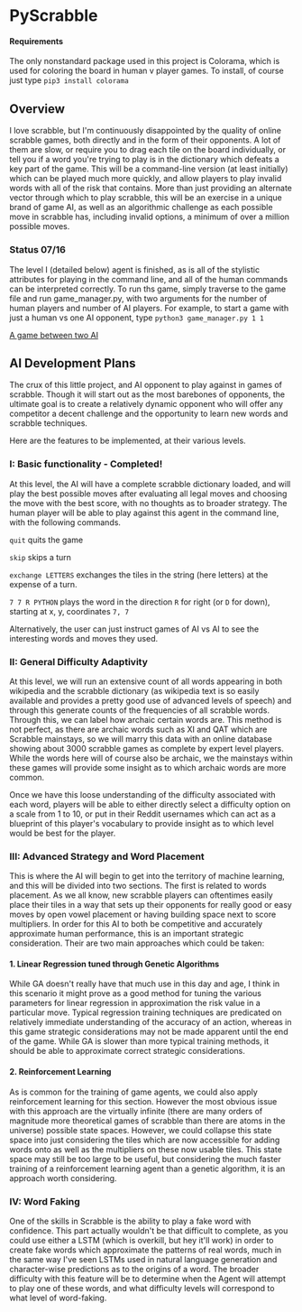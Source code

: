 # PyScrabble

#### Requirements

The only nonstandard package used in this project is Colorama, which is used for coloring the board in human
v player games. To install, of course just type
`pip3 install colorama`

## Overview
I love scrabble, but I'm continuously disappointed by the quality of online scrabble games, both directly and in the
form of their opponents. A lot of them are slow, or require you to drag each tile on the board individually, or tell
you if a word you're trying to play is in the dictionary which defeats a key part of the game. 
This will be a command-line version (at least initially) which can be played much more quickly, and allow players to 
play invalid words  with all of the risk that contains. More than just providing 
an alternate vector through which to play scrabble, this will be an exercise in a unique brand of game AI, as well as
an algorithmic challenge as each possible move in scrabble has, including invalid options, a minimum of over a million
possible moves.

### Status 07/16
The level I (detailed below) agent is finished, as is all of the stylistic attributes for playing in the command line,
and all of the human commands can be interpreted correctly. To run ths game, simply traverse to the game file and run
game_manager.py, with two arguments for the number of human players and number of AI players. For example, to start
a game with just a human vs one AI opponent, type
`python3 game_manager.py 1 1`

[A game between two AI](https://i.imgur.com/Fwfxnv9.png)

## AI Development Plans
The crux of this little project, and AI opponent to play against in games of scrabble. Though it will start out
as the most barebones of opponents, the ultimate goal is to create a relatively dynamic opponent who will offer
any competitor a decent challenge and the opportunity to learn new words and scrabble techniques.

Here are the features to be implemented, at their various levels.

### I: Basic functionality - Completed!
At this level, the AI will have a complete scrabble dictionary loaded, and will play the best possible moves after
evaluating all legal moves and choosing the move with the best score, with no thoughts as to broader strategy. 
The human player will be able to play against this agent in the command line, with the following commands.

`quit` quits the game

`skip` skips a turn

`exchange LETTERS` exchanges the tiles in the string (here letters) at the expense of a turn.

`7 7 R PYTHON` plays the word in the direction `R` for right (or `D` for down), starting at x, y, coordinates `7, 7`

Alternatively, the user can just instruct games of AI vs AI to see the interesting words and moves they used.

### II: General Difficulty Adaptivity
At this level, we will run an extensive count of all words appearing in both wikipedia and the scrabble dictionary
(as wikipedia text is so easily available and provides a pretty good use of advanced levels of speech) and through
this generate counts of the frequencies of all scrabble words. Through this, we can label how archaic certain
words are. This method is not perfect, as there are archaic words such as XI and QAT which are Scrabble mainstays,
so we will marry this data with an online database showing about 3000 scrabble games as complete by expert level
players. While the words here will of course also be archaic, we the mainstays within these games will provide
some insight as to which archaic words are more common.

Once we have this loose understanding of the difficulty associated with each word, players will be able to either
directly select a difficulty option on a scale from 1 to 10, or put in their Reddit usernames which can act as
a blueprint of this player's vocabulary to provide insight as to which level would be best for the player.

### III: Advanced Strategy and Word Placement
This is where the AI will begin to get into the territory of machine learning, and this will be divided into two
sections. The first is related to words placement. As we all know, new scrabble players can oftentimes easily
place their tiles in a way that sets up their opponents for really good or easy moves by open vowel placement or
having building space next to score multipliers. In order for this AI to both be competitive and accurately
approximate human performance, this is an important strategic consideration. Their are two main approaches which
could be taken:

#### 1. Linear Regression tuned through Genetic Algorithms
While GA doesn't really have that much use in this day and age, I think in this scenario it might prove as a good
method for tuning the various parameters for linear regression in approximation the risk value in a particular move.
Typical regression training techniques are predicated on relatively immediate understanding of the accuracy of an
action, whereas in this game strategic considerations may not be made apparent until the end of the game. While GA
is slower than more typical training methods, it should be able to approximate correct strategic considerations.

#### 2. Reinforcement Learning
As is common for the training of game agents, we could also apply reinforcement learning for this section.
However the most obvious issue with this approach are the virtually infinite (there are many orders of magnitude
more theoretical games of scrabble than there are atoms in the universe) possible state spaces. However, we could
collapse this state space into just considering the tiles which are now accessible for adding words onto as
well as the multipliers on these now usable tiles. This state space may still be too large to be useful, but
considering the much faster training of a reinforcement learning agent than a genetic algorithm, it is an
approach worth considering. 

### IV: Word Faking
One of the skills in Scrabble is the ability to play a fake word with confidence. This part actually wouldn't be 
that difficult to complete, as you could use either a LSTM (which is overkill, but hey it'll work) in order to
create fake words which approximate the patterns of real words, much in the same way I've seen LSTMs used in 
natural language generation and character-wise predictions as to the origins of a word. The broader difficulty 
with this feature will be to determine when the Agent will attempt to play one of these words, and what difficulty
levels will correspond to what level of word-faking. 
